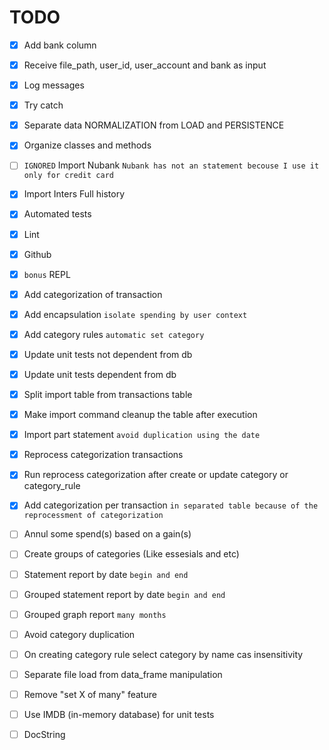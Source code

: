 # TODO

* [x] Add bank column
* [x] Receive file_path, user_id, user_account and bank as input
* [x] Log messages
* [x] Try catch
* [x] Separate data NORMALIZATION from LOAD and PERSISTENCE
* [x] Organize classes and methods
* [ ] `IGNORED` Import Nubank `Nubank has not an statement becouse I use it only for credit card`
* [x] Import Inters Full history
* [x] Automated tests
* [x] Lint
* [x] Github
* [x] `bonus` REPL
* [x] Add categorization of transaction
* [x] Add encapsulation `isolate spending by user context`
* [x] Add category rules `automatic set category`
* [x] Update unit tests not dependent from db
* [x] Update unit tests dependent from db
* [x] Split import table from transactions table
* [x] Make import command cleanup the table after execution
* [x] Import part statement `avoid duplication using the date`
* [x] Reprocess categorization transactions
* [x] Run reprocess categorization after create or update category or category_rule
* [x] Add categorization per transaction `in separated table because of the reprocessment of categorization`

* [ ] Annul some spend(s) based on a gain(s)
* [ ] Create groups of categories (Like essesials and etc)

* [ ] Statement report by date `begin and end`
* [ ] Grouped statement report by date `begin and end`
* [ ] Grouped graph report `many months`

* [ ] Avoid category duplication
* [ ] On creating category rule select category by name cas insensitivity
* [ ] Separate file load from data_frame manipulation
* [ ] Remove "set X of many" feature
* [ ] Use IMDB (in-memory database) for unit tests
* [ ] DocString
